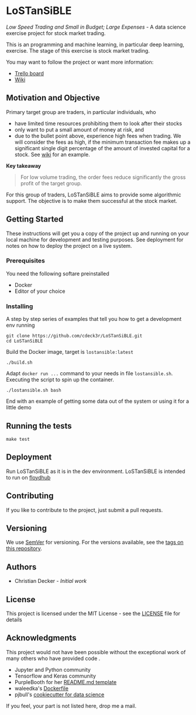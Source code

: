 # LoSTanSiBLE

*Low Speed Trading and Small in Budget; Large Expenses* - A data science exercise project for stock market trading.

This is an programming and machine learning, in particular deep learning, exercise. The stage of this exercise is stock market trading.

You may want to follow the project or want more information:

* [Trello board](https://trello.com/b/5fn9O35r)
* [Wiki](https://github.com/cdeck3r/LoSTanSiBLE/wiki)

## Motivation and Objective

Primary target group are traders, in particular individuals, who

* have limited time resources prohibiting them to look after their stocks
* only want to put a small amount of money at risk, and
* due to the bullet point above, experience high fees when trading. We will consider the fees as high, if the minimum transaction fee makes up a significant single digit percentage of the amount of invested capital for a stock. See [wiki](https://github.com/cdeck3r/LoSTanSiBLE/wiki/orderfees) for an example.

**Key takeaway**
> For low volume trading, the order fees reduce significantly the gross profit of the target group.

For this group of traders, LoSTanSiBLE aims to provide some algorithmic support. The objective is to make them successful at the stock market.

## Getting Started

These instructions will get you a copy of the project up and running on your local machine for development and testing purposes. See deployment for notes on how to deploy the project on a live system.

### Prerequisites

You need the following softare preinstalled

* Docker
* Editor of your choice

### Installing

A step by step series of examples that tell you how to get a development env running
```
git clone https://github.com/cdeck3r/LoSTanSiBLE.git
cd LoSTanSiBLE
```

Build the Docker image, target is `lostansible:latest`
```
./build.sh
```

Adapt `docker run ...` command to your needs in file `lostansible.sh`. Executing the script to spin up the container.
```
./lostansible.sh bash
```

End with an example of getting some data out of the system or using it for a little demo

## Running the tests

```
make test
```

## Deployment

Run LoSTanSiBLE as it is in the dev environment.  LoSTanSiBLE is intended to run on [floydhub](https://www.floydhub.com/)

## Contributing

If you like to contribute to the project, just submit a pull requests.

## Versioning

We use [SemVer](http://semver.org/) for versioning. For the versions available, see the [tags on this repository](https://github.com/cdeck3r/LoSTanSiBLE/tags).

## Authors

* Christian Decker - *Initial work*

## License

This project is licensed under the MIT License - see the [LICENSE](LICENSE) file for details

## Acknowledgments

This project would not have been possible without the exceptional work of many others who have provided code .

* Jupyter and Python community
* Tensorflow and Keras community
* PurpleBooth for her [README.md template](https://gist.github.com/PurpleBooth/109311bb0361f32d87a2)
* waleedka's [Dockerfile](https://github.com/waleedka/modern-deep-learning-docker)
* pjbull's [cookiecutter for data science](http://drivendata.github.io/cookiecutter-data-science/)

If you feel, your part is not listed here, drop me a mail.
